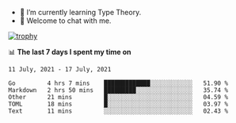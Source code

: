 <!--
### Hi there 👋

- 🤔 I was learning formal verification with Coq formally, but want to **build things** now.
- 😬 I am broadly interested in **computer systems** and **programming languages** (just a beginner 🥺).
- 🤩 (I hope I can) code for fun!

<img src="https://github-readme-stats.vercel.app/api?username=xxchan&show_icons=true&icon_color=0366d6&text_color=24292e&bg_color=ffffff&hide_title=true" />

---
-->


- 🌱 I’m currently learning Type Theory.
- 💬 Welcome to chat with me.


[![trophy](https://github-profile-trophy.vercel.app/?username=xxchan&theme=flat)](https://github.com/xxchan)


📊 **The last 7 days I spent my time on** 

<!--START_SECTION:waka-->
```text
11 July, 2021 - 17 July, 2021

Go         4 hrs 7 mins    █████████████░░░░░░░░░░░░   51.90 % 
Markdown   2 hrs 50 mins   █████████░░░░░░░░░░░░░░░░   35.74 % 
Other      21 mins         █░░░░░░░░░░░░░░░░░░░░░░░░   04.59 % 
TOML       18 mins         █░░░░░░░░░░░░░░░░░░░░░░░░   03.97 % 
Text       11 mins         ░░░░░░░░░░░░░░░░░░░░░░░░░   02.43 %
```
<!--END_SECTION:waka-->

<!--
**xxchan/xxchan** is a ✨ _special_ ✨ repository because its `README.md` (this file) appears on your GitHub profile.

Here are some ideas to get you started:

- 🔭 I’m currently working on ...
- 🌱 I’m currently learning ...
- 👯 I’m looking to collaborate on ...
- 🤔 I’m looking for help with ...
- 💬 Ask me about ...
- 📫 How to reach me: ...
- 😄 Pronouns: ...
- ⚡ Fun fact: ...
-->
